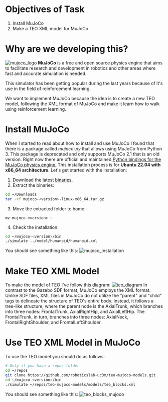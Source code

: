 # Objectives of Task
1. Install MuJoCo
2. Make a TEO XML model for MuJoCo
# Why are we developing this?
![mujoco_logo](https://github.com/roboticslab-uc3m/teo-mujoco-models/assets/38068010/fc381a16-ac87-4010-ba8b-c63b40a376ef)
**MuJoCo** is a free and open source physics engine that aims to facilitate research and development in robotics and other areas where fast and accurate simulation is needed.

This simulator has been getting popular during the last years because of it's use in the field of reinforcement learning.

We want to implement MuJoCo because the idea is to create a new TEO model, following the XML format of MuJoCo and make it learn how to walk using reinforcement learning.

# Install MuJoCo
When I started to read about how to install and use MuJoCo I found that there is a package called *mujoco-py* that allows using MuJoCo from Python 3. 
This package is deprecated and only supports MuJoCo 2.1 that is an old version.
Right now there are official and maintained [Python bindings for the MuJoCo physics engine.](https://github.com/google-deepmind/mujoco/blob/main/python/README.md) 
This installation process is for **Ubuntu 22.04 with x86_64 architecture**. Let's get started with the installation:
1. Download the latest [binaries](https://github.com/google-deepmind/mujoco/releases).
2. Extract the binaries:
```bash
cd ~/Downloads
tar -xf mujoco-<version>-linux-x86_64.tar.gz
```
3.  Move the extracted folder to home:
```bah
mv mujoco-<version> ~
```
4. Check the installation:
```bash
cd ~/mujoco-<version>/bin
./simulate ../model/humanoid/humanoid.xml
```
You should see something like this:
![mujoco_installation](https://github.com/roboticslab-uc3m/teo-mujoco-models/assets/38068010/02828dbd-7b71-4539-a063-ef976dbe9149)
# Make TEO XML Model
To make the model of TEO I've follow this diagram:
![teo_diagram](https://github.com/roboticslab-uc3m/teo-mujoco-models/assets/38068010/476b9573-0bd7-44a6-bfcf-d5daba64477f)
In contrast to the Gazebo SDF format, MuJoCo employs the XML format. Unlike SDF files, XML files in MuJoCo do not utilize the "parent" and "child" tags to delineate the structure of TEO's entire body. Instead, it follows a tree-like structure, where the parent node is the AxialTrunk, which branches into three nodes: FrontalTrunk, AxialRightHip, and AxialLeftHip. The FrontalTrunk, in turn, branches into three nodes: AxialNeck, FrontalRightShoulder, and FrontalLeftShoulder.

# Use TEO XML Model in MuJoCo
To use the TEO model you should do as follows:
```bash
# Only if you have a repos folder
cd ~/repos
git clone https://github.com/roboticslab-uc3m/teo-mujoco-models.git
cd ~/mujoco-<version>/bin
./simulate ~/repos/teo-mujoco-models/models/teo_blocks.xml
```
You should see something like this:
![teo_blocks_mujoco](https://github.com/roboticslab-uc3m/teo-mujoco-models/assets/38068010/a3bfb850-7050-42f9-840d-e2f1ede3cbc3)
